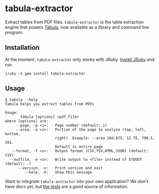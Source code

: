 tabula-extractor
================

Extract tables from PDF files. `tabula-extractor` is the table extraction engine that powers [Tabula](http://tabula.nerdpower.org), now available as a library and command line program.

## Installation

At the moment, `tabula-extractor` only works with JRuby. [Install JRuby](http://jruby.org/getting-started) and run

``
jruby -S gem install tabula-extractor
``


## Usage

```
$ tabula --help
Tabula helps you extract tables from PDFs

Usage:
       tabula [options] <pdf_file>
where [options] are:
     --page, -p <i>:   Page number (default: 1)
     --area, -a <s>:   Portion of the page to analyze (top, left, bottom,
                       right). Example: --area 269.875, 12.75, 790.5, 561.
                       Default is entire page
   --format, -f <s>:   Output format (CSV,TSV,HTML,JSON) (default: CSV)
  --outfile, -o <s>:   Write output to <file> instead of STDOUT (default: -)
      --version, -v:   Print version and exit
         --help, -h:   Show this message
```

Want to integrate `tabula-extractor` into your own application? We don't have docs yet, but [the tests](test/tests.rb) are a good source of information.
